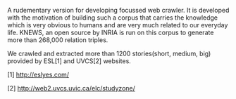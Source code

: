 A rudementary version for developing focussed web crawler. It is developed with the motivation of building such a corpus that carries the knowledge which is very obvious to humans and are very much related to our everyday life. KNEWS, an open source by INRIA is run on this corpus to generate more than 268,000 relation triples.

We crawled and extracted more than 1200 stories(short, medium, big) provided by ESL[1] and UVCS[2] websites.

[1] http://eslyes.com/ 

[2] http://web2.uvcs.uvic.ca/elc/studyzone/ 

